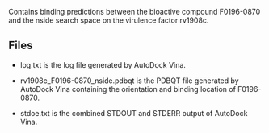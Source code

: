 Contains binding predictions between the bioactive compound F0196-0870 and the nside search space on the virulence factor rv1908c.

## Files

- log.txt is the log file generated by AutoDock Vina.

- rv1908c_F0196-0870_nside.pdbqt is the PDBQT file generated by AutoDock Vina containing the orientation and binding location of F0196-0870.

- stdoe.txt is the combined STDOUT and STDERR output of AutoDock Vina.

